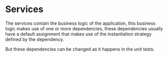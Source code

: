 #  Services

The services contain the business logic of the application, this business logic makes use of one or more dependencies, 
these dependencies usually have a default assignment that makes use of the instantiation strategy defined by the dependency.

But these dependencies can be changed as it happens in the unit tests.

